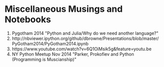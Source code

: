 <h1>Miscellaneous Musings and Notebooks</h1>
<ol>
<li> Pygotham 2014 "Python and Julia/Why do we need another language?"</li>
<li> http://nbviewer.ipython.org/github/dbrowne/Presentations/blob/master/PyGotham2014/PyGotham2014.ipynb
<li> https://www.youtube.com/watch?v=6Q1OiMsik5g&feature=youtu.be
<li> NY Python Meetup Nov 2014 "Parker, Prokofiev and Python (Programming is Muscianship)"</li>
<ol>

